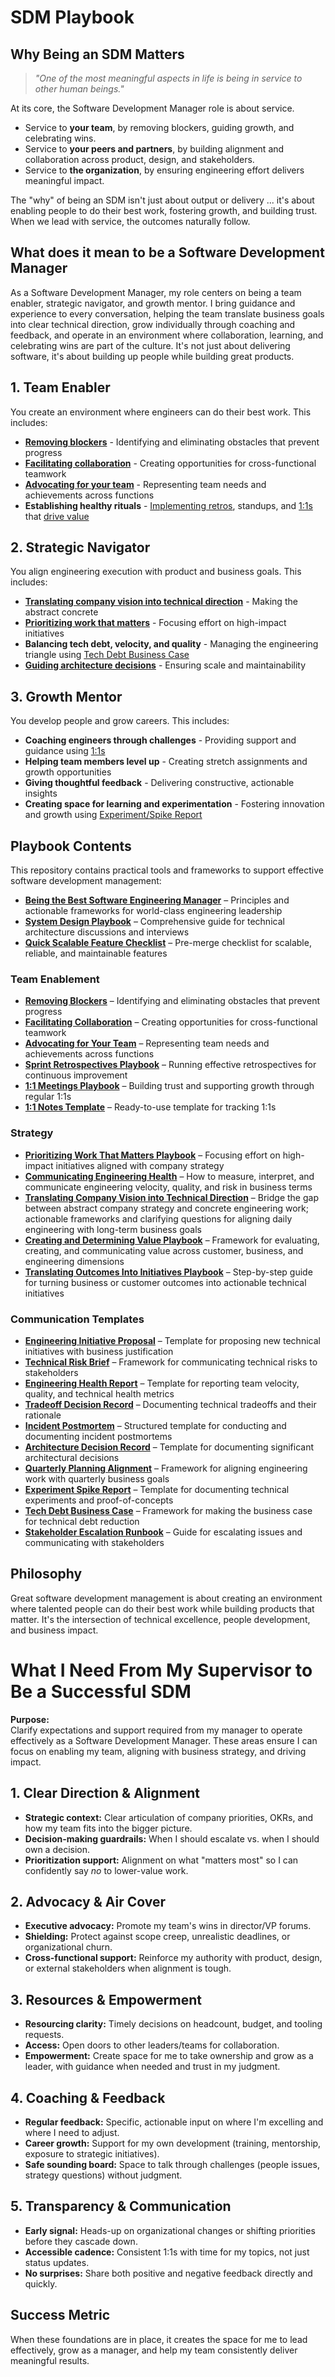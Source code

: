 # SDM Playbook

## Why Being an SDM Matters

> *"One of the most meaningful aspects in life is being in service to other human beings."*

At its core, the Software Development Manager role is about service.  
- Service to **your team**, by removing blockers, guiding growth, and celebrating wins.  
- Service to **your peers and partners**, by building alignment and collaboration across product, design, and stakeholders.  
- Service to **the organization**, by ensuring engineering effort delivers meaningful impact.  

The "why" of being an SDM isn't just about output or delivery ... it's about enabling people to do their best work, fostering growth, and building trust. When we lead with service, the outcomes naturally follow.

## What does it mean to be a Software Development Manager

As a Software Development Manager, my role centers on being a team enabler, strategic navigator, and growth mentor. I bring guidance and experience to every conversation, helping the team translate business goals into clear technical direction, grow individually through coaching and feedback, and operate in an environment where collaboration, learning, and celebrating wins are part of the culture. It's not just about delivering software, it's about building up people while building great products.

## 1. Team Enabler

You create an environment where engineers can do their best work. This includes:

* **[Removing blockers](./team-enablement/remove-blockers.md)** - Identifying and eliminating obstacles that prevent progress
* **[Facilitating collaboration](./team-enablement/facilitate-collaboration.md)** - Creating opportunities for cross-functional teamwork
* **[Advocating for your team](./team-enablement/advocating.md)** - Representing team needs and achievements across functions
* **Establishing healthy rituals** - [Implementing retros](./team-enablement/retros.md), standups, and [1:1s](/team-enablement/1-on-1.md) that [drive value](./strategy/determine-value.md)

## 2. Strategic Navigator

You align engineering execution with product and business goals. This includes:

* **[Translating company vision into technical direction](./strategy/vision-to-direction.md)** - Making the abstract concrete
* **[Prioritizing work that matters](./strategy/README.md)** - Focusing effort on high-impact initiatives
* **Balancing tech debt, velocity, and quality** - Managing the engineering triangle using [Tech Debt Business Case](./communication-templates/09-tech-debt-business-case.md)
* **[Guiding architecture decisions](/systemdesign/system-design.md)** - Ensuring scale and maintainability

## 3. Growth Mentor

You develop people and grow careers. This includes:

* **Coaching engineers through challenges** - Providing support and guidance using [1:1s](./team-enablement/1-on-1.md)
* **Helping team members level up** - Creating stretch assignments and growth opportunities
* **Giving thoughtful feedback** - Delivering constructive, actionable insights
* **Creating space for learning and experimentation** - Fostering innovation and growth using [Experiment/Spike Report](./communication-templates/08-experiment-spike-report.md)

## Playbook Contents

This repository contains practical tools and frameworks to support effective software development management:

- **[Being the Best Software Engineering Manager](./being-the-best.md)** – Principles and actionable frameworks for world-class engineering leadership
- **[System Design Playbook](./systemdesign/system-design.md)** – Comprehensive guide for technical architecture discussions and interviews
- **[Quick Scalable Feature Checklist](./systemdesign/quick-sd-checklist.md)** – Pre-merge checklist for scalable, reliable, and maintainable features

### Team Enablement
- **[Removing Blockers](./team-enablement/remove-blockers.md)** – Identifying and eliminating obstacles that prevent progress
- **[Facilitating Collaboration](./team-enablement/facilitate-collaboration.md)** – Creating opportunities for cross-functional teamwork
- **[Advocating for Your Team](./team-enablement/advocating.md)** – Representing team needs and achievements across functions
- **[Sprint Retrospectives Playbook](./team-enablement/retros.md)** – Running effective retrospectives for continuous improvement
- **[1:1 Meetings Playbook](./team-enablement/1-on-1.md)** – Building trust and supporting growth through regular 1:1s
- **[1:1 Notes Template](./team-enablement/1-on-1-template.md)** – Ready-to-use template for tracking 1:1s

### Strategy
- **[Prioritizing Work That Matters Playbook](./strategy/README.md)** – Focusing effort on high-impact initiatives aligned with company strategy
- **[Communicating Engineering Health](./strategy/engineering-health.md)** – How to measure, interpret, and communicate engineering velocity, quality, and risk in business terms
- **[Translating Company Vision into Technical Direction](./strategy/vision-to-direction.md)** – Bridge the gap between abstract company strategy and concrete engineering work; actionable frameworks and clarifying questions for aligning daily engineering with long-term business goals
- **[Creating and Determining Value Playbook](./strategy/determine-value.md)** – Framework for evaluating, creating, and communicating value across customer, business, and engineering dimensions
- **[Translating Outcomes Into Initiatives Playbook](./strategy/outcomes-to-initiatives.md)** – Step-by-step guide for turning business or customer outcomes into actionable technical initiatives

### Communication Templates
- **[Engineering Initiative Proposal](./communication-templates/01-engineering-initiative-proposal.md)** – Template for proposing new technical initiatives with business justification
- **[Technical Risk Brief](./communication-templates/02-technical-risk-brief.md)** – Framework for communicating technical risks to stakeholders
- **[Engineering Health Report](./communication-templates/03-engineering-health-report.md)** – Template for reporting team velocity, quality, and technical health metrics
- **[Tradeoff Decision Record](./communication-templates/04-tradeoff-decision-record.md)** – Documenting technical tradeoffs and their rationale
- **[Incident Postmortem](./communication-templates/05-incident-postmortem.md)** – Structured template for conducting and documenting incident postmortems
- **[Architecture Decision Record](./communication-templates/06-architecture-decision-record.md)** – Template for documenting significant architectural decisions
- **[Quarterly Planning Alignment](./communication-templates/07-quarterly-planning-alignment.md)** – Framework for aligning engineering work with quarterly business goals
- **[Experiment Spike Report](./communication-templates/08-experiment-spike-report.md)** – Template for documenting technical experiments and proof-of-concepts
- **[Tech Debt Business Case](./communication-templates/09-tech-debt-business-case.md)** – Framework for making the business case for technical debt reduction
- **[Stakeholder Escalation Runbook](./communication-templates/10-stakeholder-escalation-runbook.md)** – Guide for escalating issues and communicating with stakeholders

## Philosophy

Great software development management is about creating an environment where talented people can do their best work while building products that matter. It's the intersection of technical excellence, people development, and business impact.

# What I Need From My Supervisor to Be a Successful SDM

**Purpose:**  
Clarify expectations and support required from my manager to operate effectively as a Software Development Manager. These areas ensure I can focus on enabling my team, aligning with business strategy, and driving impact.

## 1. Clear Direction & Alignment
- **Strategic context:** Clear articulation of company priorities, OKRs, and how my team fits into the bigger picture.  
- **Decision-making guardrails:** When I should escalate vs. when I should own a decision.  
- **Prioritization support:** Alignment on what "matters most" so I can confidently say *no* to lower-value work.  

## 2. Advocacy & Air Cover
- **Executive advocacy:** Promote my team's wins in director/VP forums.  
- **Shielding:** Protect against scope creep, unrealistic deadlines, or organizational churn.  
- **Cross-functional support:** Reinforce my authority with product, design, or external stakeholders when alignment is tough.  

## 3. Resources & Empowerment
- **Resourcing clarity:** Timely decisions on headcount, budget, and tooling requests.  
- **Access:** Open doors to other leaders/teams for collaboration.  
- **Empowerment:** Create space for me to take ownership and grow as a leader, with guidance when needed and trust in my judgment.  

## 4. Coaching & Feedback
- **Regular feedback:** Specific, actionable input on where I'm excelling and where I need to adjust.  
- **Career growth:** Support for my own development (training, mentorship, exposure to strategic initiatives).  
- **Safe sounding board:** Space to talk through challenges (people issues, strategy questions) without judgment.  

## 5. Transparency & Communication
- **Early signal:** Heads-up on organizational changes or shifting priorities before they cascade down.  
- **Accessible cadence:** Consistent 1:1s with time for my topics, not just status updates.  
- **No surprises:** Share both positive and negative feedback directly and quickly.  

## Success Metric
When these foundations are in place, it creates the space for me to lead effectively, grow as a manager, and help my team consistently deliver meaningful results.